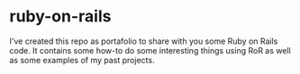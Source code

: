 # ruby-on-rails
I've created this repo as portafolio to share with you some Ruby on Rails code.
It contains some how-to do some interesting things using RoR as well as some examples of my past projects.
